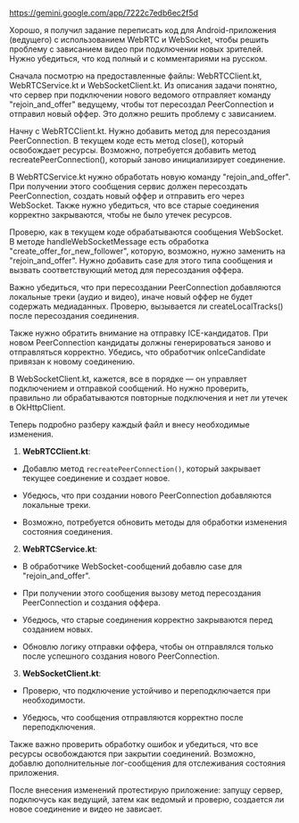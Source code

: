 https://gemini.google.com/app/7222c7edb6ec2f5d



Хорошо, я получил задание переписать код для Android-приложения (ведущего) с использованием WebRTC и WebSocket, чтобы решить проблему с зависанием видео при подключении новых зрителей. Нужно убедиться, что код полный и с комментариями на русском.

Сначала посмотрю на предоставленные файлы: WebRTCClient.kt, WebRTCService.kt и WebSocketClient.kt. Из описания задачи понятно, что сервер при подключении нового ведомого отправляет команду "rejoin_and_offer" ведущему, чтобы тот пересоздал PeerConnection и отправил новый оффер. Это должно решить проблему с зависанием.

Начну с WebRTCClient.kt. Нужно добавить метод для пересоздания PeerConnection. В текущем коде есть метод close(), который освобождает ресурсы. Возможно, потребуется добавить метод recreatePeerConnection(), который заново инициализирует соединение.

В WebRTCService.kt нужно обработать новую команду "rejoin_and_offer". При получении этого сообщения сервис должен пересоздать PeerConnection, создать новый оффер и отправить его через WebSocket. Также нужно убедиться, что все старые соединения корректно закрываются, чтобы не было утечек ресурсов.

Проверю, как в текущем коде обрабатываются сообщения WebSocket. В методе handleWebSocketMessage есть обработка "create_offer_for_new_follower", которую, возможно, нужно заменить на "rejoin_and_offer". Нужно добавить case для этого типа сообщения и вызвать соответствующий метод для пересоздания оффера.

Важно убедиться, что при пересоздании PeerConnection добавляются локальные треки (аудио и видео), иначе новый оффер не будет содержать медиаданных. Проверю, вызывается ли createLocalTracks() после пересоздания соединения.

Также нужно обратить внимание на отправку ICE-кандидатов. При новом PeerConnection кандидаты должны генерироваться заново и отправляться корректно. Убедись, что обработчик onIceCandidate привязан к новому соединению.

В WebSocketClient.kt, кажется, все в порядке — он управляет подключением и отправкой сообщений. Но нужно проверить, правильно ли обрабатываются повторные подключения и нет ли утечек в OkHttpClient.

Теперь подробно разберу каждый файл и внесу необходимые изменения.

1. **WebRTCClient.kt**:

- Добавлю метод `recreatePeerConnection()`, который закрывает текущее соединение и создает новое.

- Убедюсь, что при создании нового PeerConnection добавляются локальные треки.

- Возможно, потребуется обновить методы для обработки изменения состояния соединения.

2. **WebRTCService.kt**:

- В обработчике WebSocket-сообщений добавлю case для "rejoin_and_offer".

- При получении этого сообщения вызову метод пересоздания PeerConnection и создания оффера.

- Убедюсь, что старые соединения корректно закрываются перед созданием новых.

- Обновлю логику отправки оффера, чтобы он отправлялся только после успешного создания нового PeerConnection.

3. **WebSocketClient.kt**:

- Проверю, что подключение устойчиво и переподключается при необходимости.

- Убедюсь, что сообщения отправляются корректно после переподключения.

Также важно проверить обработку ошибок и убедиться, что все ресурсы освобождаются при закрытии соединений. Возможно, добавлю дополнительные лог-сообщения для отслеживания состояния приложения.

После внесения изменений протестирую приложение: запущу сервер, подключусь как ведущий, затем как ведомый и проверю, создается ли новое соединение и видео не зависает.